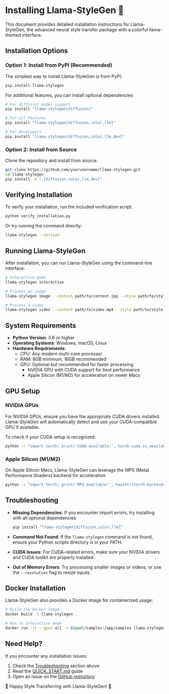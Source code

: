 # Installing Llama-StyleGen 🦙

This document provides detailed installation instructions for Llama-StyleGen, the advanced neural style transfer package with a colorful llama-themed interface.

## Installation Options

### Option 1: Install from PyPI (Recommended)

The simplest way to install Llama-StyleGen is from PyPI:

```bash
pip install llama-stylegen
```

For additional features, you can install optional dependencies:

```bash
# For diffusion model support
pip install "llama-stylegen[diffusion]"

# For all features
pip install "llama-stylegen[diffusion,color,llm]"

# For developers
pip install "llama-stylegen[diffusion,color,llm,dev]"
```

### Option 2: Install from Source

Clone the repository and install from source:

```bash
git clone https://github.com/yourusername/llama-stylegen.git
cd llama-stylegen
pip install -e ".[diffusion,color,llm,dev]"
```

## Verifying Installation

To verify your installation, run the included verification script:

```bash
python verify_installation.py
```

Or try running the command directly:

```bash
llama-stylegen --version
```

## Running Llama-StyleGen

After installation, you can run Llama-StyleGen using the command-line interface:

```bash
# Interactive mode
llama-stylegen interactive

# Process an image
llama-stylegen image --content path/to/content.jpg --style path/to/style.jpg --output output.png

# Process a video
llama-stylegen video --content path/to/video.mp4 --style path/to/style.jpg --output output.mp4
```

## System Requirements

- **Python Version**: 3.8 or higher
- **Operating Systems**: Windows, macOS, Linux
- **Hardware Requirements**:
  - CPU: Any modern multi-core processor
  - RAM: 8GB minimum, 16GB recommended
  - GPU: Optional but recommended for faster processing
    - NVIDIA GPU with CUDA support for best performance
    - Apple Silicon (M1/M2) for acceleration on newer Macs

## GPU Setup

### NVIDIA GPUs

For NVIDIA GPUs, ensure you have the appropriate CUDA drivers installed. Llama-StyleGen will automatically detect and use your CUDA-compatible GPU if available.

To check if your CUDA setup is recognized:

```bash
python -c "import torch; print('CUDA available:', torch.cuda.is_available())"
```

### Apple Silicon (M1/M2)

On Apple Silicon Macs, Llama-StyleGen can leverage the MPS (Metal Performance Shaders) backend for acceleration:

```bash
python -c "import torch; print('MPS available:', hasattr(torch.backends, 'mps') and torch.backends.mps.is_available())"
```

## Troubleshooting

- **Missing Dependencies**: If you encounter import errors, try installing with all optional dependencies:
  ```bash
  pip install "llama-stylegen[diffusion,color,llm]"
  ```

- **Command Not Found**: If the `llama-stylegen` command is not found, ensure your Python scripts directory is in your PATH.

- **CUDA Issues**: For CUDA-related errors, make sure your NVIDIA drivers and CUDA toolkit are properly installed.

- **Out of Memory Errors**: Try processing smaller images or videos, or use the `--resolution` flag to resize inputs.

## Docker Installation

Llama-StyleGen also provides a Docker image for containerized usage:

```bash
# Build the Docker image
docker build -t llama-stylegen .

# Run in interactive mode
docker run -it --gpus all -v $(pwd)/samples:/app/samples llama-stylegen
```

## Need Help?

If you encounter any installation issues:

1. Check the [Troubleshooting](#troubleshooting) section above
2. Read the [QUICK_START.md](QUICK_START.md) guide
3. Open an issue on the [GitHub repository](https://github.com/yourusername/llama-stylegen/issues)

🦙 Happy Style Transferring with Llama-StyleGen! 🦙 